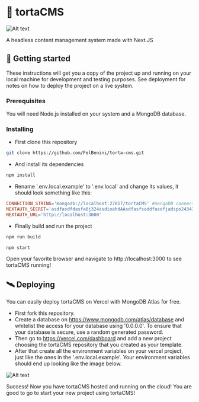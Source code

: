 # 🥧 tortaCMS

![Alt text](https://i.imgur.com/u6DxJPJ.png)

A headless content management system made with Next.JS

## 🚀 Getting started

These instructions will get you a copy of the project up and running on your local machine for development and testing purposes. See deployment for notes on how to deploy the project on a live system.

### Prerequisites

You will need Node.js installed on your system and a MongoDB database.

### Installing

- First clone this repository

```bash 
git clone https://github.com/FelBenini/torta-cms.git
```

- And install its dependencies

```bash
npm install
```

- Rename '.env.local.example' to '.env.local' and change its values, it should look something like this:

```makefile
CONNECTION_STRING='mongodb://localhost:27017/tortaCMS' #mongoDB connection string
NEXTAUTH_SECRET='asdfasdfdasfa0j324asdioahdAAsdfasfsaddfasofjadspo243432zafaASdgsfHDShgSGSFHgs' #this is the hash that will encrypt your jwt tokens
NEXTAUTH_URL='http://localhost:3000'
```

- Finally build and run the project

```bash
npm run build
```
```bash
npm start
```
Open your favorite browser and navigate to http://localhost:3000 to see tortaCMS running!

## 🛰 Deploying

You can easily deploy tortaCMS on Vercel with MongoDB Atlas for free.

- First fork this repository.
- Create a database on https://www.mongodb.com/atlas/database and whitelist the access for your database using '0.0.0.0'. To ensure that your database is secure, use a random generated password.
- Then go to https://vercel.com/dashboard and add a new project choosing the tortaCMS repository that you created as your template.
- After that create all the environment variables on your vercel project, just like the ones in the '.env.local.example'. Your environment variables should end up looking like the image below.

![Alt text](https://i.imgur.com/qNbFQEJ.png)

Success! Now you have tortaCMS hosted and running on the cloud! You are good to go to start your new project using tortaCMS!